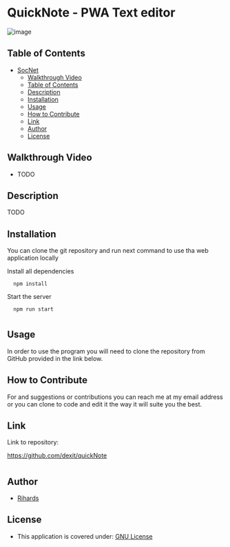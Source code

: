 # QuickNote - PWA Text editor
![image](https://github.com/dexit/quickNote/assets/6205151/43620923-6b7f-4921-a998-4f8788fcd86f)


## Table of Contents

- [SocNet](#socnet)
  - [Walkthrough Video](#walkthrough-video)
  - [Table of Contents](#table-of-contents)
  - [Description](#description)
  - [Installation](#installation)
  - [Usage](#usage)
  - [How to Contribute](#how-to-contribute)
  - [Link](#link)
  - [Author](#author)
  - [License](#license)

## Walkthrough Video


- TODO



## Description
TODO


## Installation

You can clone the git repository and run next command to use tha web application locally

Install all dependencies

```
  npm install
```

Start the server

```
  npm run start
```
#
## Usage
In order to use the program you will need to clone the repository from GitHub provided in the link below. 


## How to Contribute
For and suggestions or contributions you can reach me at my email address or you can clone to code and edit it the way it will suite you the best.



## Link
Link to repository:

https://github.com/dexit/quickNote

#
## Author


- [Rihards](https://github.com/dexit)


## License

- This application is covered under: [GNU License](https://choosealicense.com/licenses/gnu-mit/)
